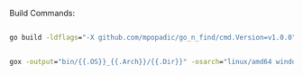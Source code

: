 Build Commands:

```cmd

go build -ldflags="-X github.com/mpopadic/go_n_find/cmd.Version=v1.0.0"

```

```cmd

gox -output="bin/{{.OS}}_{{.Arch}}/{{.Dir}}" -osarch="linux/amd64 windows/amd64" -ldflags="-X github.com/mpopadic/go_n_find/cmd.Version=v1.0.0"

```